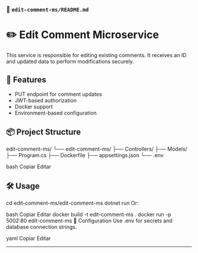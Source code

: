 ### 📘 `edit-comment-ms/README.md`


# ✏️ Edit Comment Microservice

This service is responsible for editing existing comments. It receives an ID and updated data to perform modifications securely.

## 🚀 Features

- PUT endpoint for comment updates
- JWT-based authorization
- Docker support
- Environment-based configuration

## 📦 Project Structure

edit-comment-ms/
└── edit-comment-ms/
├── Controllers/
├── Models/
├── Program.cs
├── Dockerfile
├── appsettings.json
└── .env

bash
Copiar
Editar

## 🛠️ Usage


cd edit-comment-ms/edit-comment-ms
dotnet run
Or:

bash
Copiar
Editar
docker build -t edit-comment-ms .
docker run -p 5002:80 edit-comment-ms
🔐 Configuration
Use .env for secrets and database connection strings.

yaml
Copiar
Editar

---